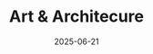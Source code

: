 ---
date: 2025-06-21
description: Buildings, architecture detail, sculptures, street art and fountains. It all goes here.
featured_image: IMG_3871.jpg
menus: "main"
sort_by: Name # Exif.Date
#sort_order: asc
title: Art & Architecure
keywords: [Art, Street Art, Building, Architecure, Fountain, Sculpture]
#type: gallery
weight: 9
resources:
  - src: IMG_2119.jpg
    title: War Sailors statue - Bergen
  - src: IMG_2185.jpg
    title: Traditional wood houses in alleyway at night - Bergen
  - src: IMG_2759.jpg
    title: Norwegian Flag grafitti - Bergen
  - src: IMG_2784.jpg
    title: Galleriet skylight - Bergen
  - src: IMG_3511.jpg
    title: Mariakirken in winter afternoon light - Bergen
  - src: IMG_3871.jpg
    title: Crooked lightpole outside the Theater - Bergen
  - src: IMG_5002.jpg
    title: Sidewalk detail - Bergen
  - src: IMG_5518.jpg
    title: Sandviken buildings in winter morning light - Bergen
  - src: IMG_6449.jpg
    title: Cat and Boy mural on wall - Bergen
  - src: IMG_7301.jpg
    title: Water installation outside Grieghallen - Bergen
  - src: IMG_9516.jpg
    title: Fountain in Nygårdsparken - Bergen
  - src: IMG_9601.jpg
    title: Art installation in relation to Festspillene 2025 - Bergen
params:
  theme: dark
---